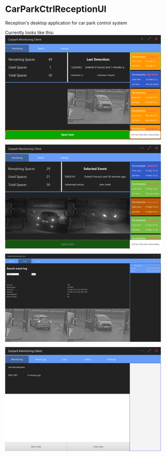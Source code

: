 # CarParkCtrlReceptionUI
Reception's desktop application for car park control system

Currently looks like this:
![Latest render](https://github.com/Chaitran77/carpark-monitoring-system-misc/blob/main/tests/authorised_vehicle_among_unauthorised.png?raw=true)

![Previous render 2](https://raw.githubusercontent.com/Chaitran77/carpark-monitoring-system-misc/main/tests/systematic/latest-known-vehicle-open-disabled.png)

![Latest search render](https://raw.githubusercontent.com/Chaitran77/carpark-monitoring-system-misc/main/tests/searches/single-plate-search-selected.png)

![Previous render](https://github.com/Chaitran77/CarParkCtrlReceptionUI/blob/master/latest2.png?raw=true)
